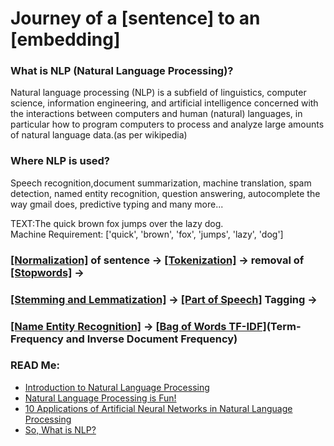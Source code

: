 <h1>Journey of a [sentence] to an [embedding]</h1>

### What is NLP (Natural Language Processing)?
Natural language processing (NLP) is a subfield of linguistics, computer science, information engineering, and artificial intelligence concerned with the interactions between computers and human (natural) languages, in particular how to program computers to process and analyze large amounts of natural language data.(as per wikipedia)

### Where NLP is used?
Speech recognition,document summarization, machine translation, spam detection, named entity recognition, question answering, autocomplete the way gmail does, predictive typing and many more...


TEXT:The quick brown fox jumps over the lazy dog.     
Machine Requirement: ['quick', 'brown', 'fox', 'jumps', 'lazy', 'dog']  

### [[Normalization]](https://github.com/NightFury010497/Natural-Language-Processing/blob/master/normalization_sentences.ipynb) of sentence  &rarr; [[Tokenization]](https://github.com/NightFury010497/Natural-Language-Processing/blob/master/tokenization.ipynb)  &rarr; removal of [[Stopwords]](https://github.com/NightFury010497/Natural-Language-Processing/blob/master/stop_words.ipynb) &rarr;
### [[Stemming and Lemmatization]](https://github.com/NightFury010497/Natural-Language-Processing/blob/master/stem_lemmization.ipynb) &rarr; [[Part of Speech]](https://github.com/NightFury010497/Natural-Language-Processing/blob/master/part_of_speech_and%20_NER.ipynb) Tagging &rarr;
### [[Name Entity Recognition]](https://github.com/NightFury010497/Natural-Language-Processing/blob/master/part_of_speech_and%20_NER.ipynb) &rarr; [[Bag of Words TF-IDF]](https://github.com/NightFury010497/Natural-Language-Processing/blob/master/bag_of_words_and%20_TFIDF.ipynb)(Term-Frequency and Inverse Document Frequency)  




### READ Me:  
 - [Introduction to Natural Language Processing](https://towardsdatascience.com/introduction-to-natural-language-processing-for-text-df845750fb63)  
 - [Natural Language Processing is Fun!](https://medium.com/@ageitgey/natural-language-processing-is-fun-9a0bff37854e)  
 - [10 Applications of Artificial Neural Networks in Natural Language Processing](https://medium.com/@ageitgey/natural-language-processing-is-fun-9a0bff37854e)  
 - [So, What is NLP?](https://towardsdatascience.com/introduction-to-natural-language-processing-nlp-323cc007df3d)  
